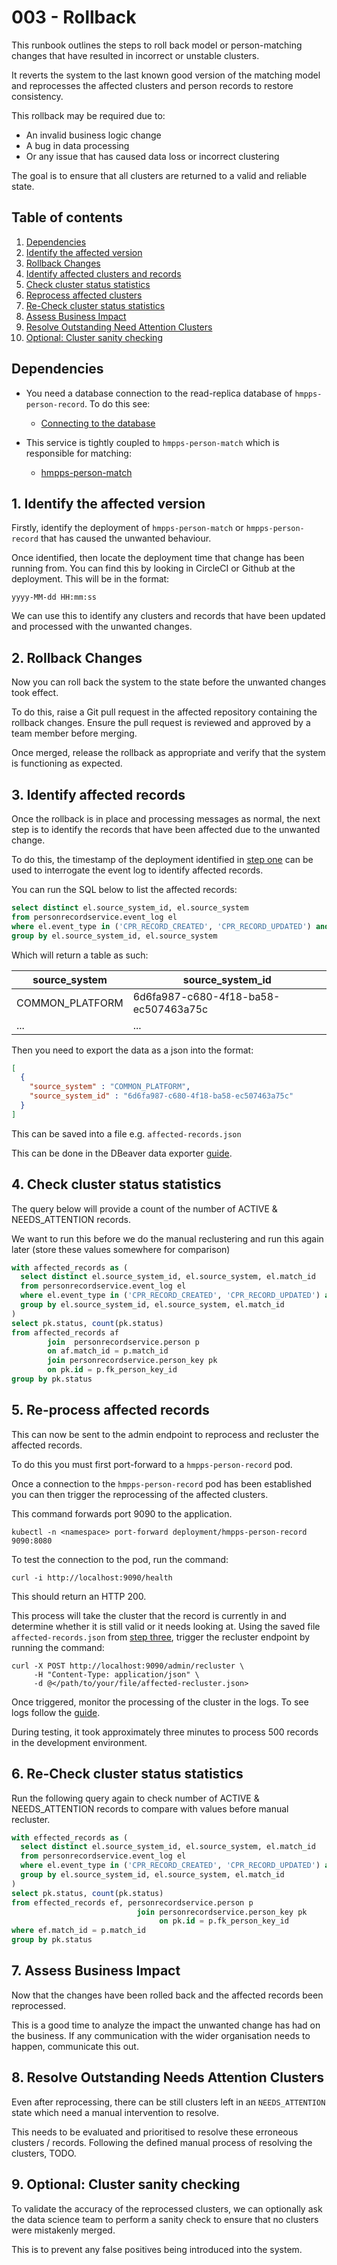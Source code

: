 # 003 - Rollback

This runbook outlines the steps to roll back model or person-matching changes that have resulted in incorrect or unstable clusters.

It reverts the system to the last known good version of the matching model and reprocesses the affected clusters and person records to restore consistency.

This rollback may be required due to:

* An invalid business logic change
* A bug in data processing 
* Or any issue that has caused data loss or incorrect clustering

The goal is to ensure that all clusters are returned to a valid and reliable state.

## Table of contents

1. [Dependencies](#dependencies)
2. [Identify the affected version](#1-identify-the-affected-version)
3. [Rollback Changes](#2-rollback-changes)
4. [Identify affected clusters and records](#3-identify-affected-records)
5. [Check cluster status statistics](#4-Check-cluster-status-statistics)
6. [Reprocess affected clusters](#5-re-process-affected-records)
7. [Re-Check cluster status statistics](#6-Re-Check-cluster-status-statistics)
8. [Assess Business Impact](#7-assess-business-impact)
9. [Resolve Outstanding Need Attention Clusters](#8-resolve-outstanding-needs-attention-clusters)
10. [Optional: Cluster sanity checking](#9-optional-cluster-sanity-checking)

## Dependencies

* You need a database connection to the read-replica database of `hmpps-person-record`. To do this see:
  * [Connecting to the database](001-Connecting-To-The-Database.md)

* This service is tightly coupled to `hmpps-person-match` which is responsible for matching:
  * [hmpps-person-match](https://github.com/ministryofjustice/hmpps-person-match)

## 1. Identify the affected version

Firstly, identify the deployment of  `hmpps-person-match` or `hmpps-person-record` that has caused the unwanted behaviour. 

Once identified, then locate the deployment time that change has been running from. You can find this by looking in CircleCI or Github at the deployment. This will be in the format:
```
yyyy-MM-dd HH:mm:ss
```

We can use this to identify any clusters and records that have been updated and processed with the unwanted changes.

## 2. Rollback Changes

Now you can roll back the system to the state before the unwanted changes took effect.

To do this, raise a Git pull request in the affected repository containing the rollback changes.
Ensure the pull request is reviewed and approved by a team member before merging.

Once merged, release the rollback as appropriate and verify that the system is functioning as expected.

## 3. Identify affected records

Once the rollback is in place and processing messages as normal, the next step is to identify the 
records that have been affected due to the unwanted change. 

To do this, the timestamp of the deployment identified in [step one](#1-identify-the-affected-version) can be 
used to interrogate the event log to identify affected records.

You can run the SQL below to list the affected records:

```sql
select distinct el.source_system_id, el.source_system
from personrecordservice.event_log el
where el.event_type in ('CPR_RECORD_CREATED', 'CPR_RECORD_UPDATED') and el.event_timestamp >= '<timestamp>'
group by el.source_system_id, el.source_system 
```

Which will return a table as such:

| source_system   | source_system_id                     |
|-----------------|--------------------------------------|
| COMMON_PLATFORM | 6d6fa987-c680-4f18-ba58-ec507463a75c |
| ...             | ...                                  |

Then you need to export the data as a json into the format:

```json
[
  {
    "source_system" : "COMMON_PLATFORM",
    "source_system_id" : "6d6fa987-c680-4f18-ba58-ec507463a75c"
  }
]
```

This can be saved into a file e.g. `affected-records.json`

This can be done in the DBeaver data exporter [guide](https://dbeaver.com/docs/dbeaver/Data-export/).

## 4. Check cluster status statistics

The query below will provide a count of the number of ACTIVE & NEEDS_ATTENTION records. 

We want to run this before we do the manual reclustering and run this again later (store these values somewhere for comparison)
```sql
with affected_records as (
  select distinct el.source_system_id, el.source_system, el.match_id
  from personrecordservice.event_log el
  where el.event_type in ('CPR_RECORD_CREATED', 'CPR_RECORD_UPDATED') and el.event_timestamp >= '2025-06-09 13:21:55.463'
  group by el.source_system_id, el.source_system, el.match_id
)
select pk.status, count(pk.status)
from affected_records af
		join  personrecordservice.person p
		on af.match_id = p.match_id
        join personrecordservice.person_key pk
        on pk.id = p.fk_person_key_id
group by pk.status
```


## 5. Re-process affected records

This can now be sent to the admin endpoint to reprocess and recluster the affected records.

To do this you must first port-forward to a `hmpps-person-record` pod.

Once a connection to the `hmpps-person-record` pod has been established you can then trigger the reprocessing of the affected clusters.

This command forwards port 9090 to the application.

```shell
kubectl -n <namespace> port-forward deployment/hmpps-person-record 9090:8080
```

To test the connection to the pod, run the command:

```shell
curl -i http://localhost:9090/health
```

This should return an HTTP 200.

This process will take the cluster that the record is currently in and determine whether it is still valid or it needs looking at.
Using the saved file `affected-records.json` from [step three](#3-identify-affected-records), trigger the recluster endpoint by running the command:

```shell
curl -X POST http://localhost:9090/admin/recluster \
     -H "Content-Type: application/json" \
     -d @</path/to/your/file/affected-recluster.json>
```

Once triggered, monitor the processing of the cluster in the logs. To see logs follow the [guide](002-Accessing-The-Logs.md).

During testing, it took approximately three minutes to process 500 records in the development environment.

## 6. Re-Check cluster status statistics
Run the following query again to check number of ACTIVE & NEEDS_ATTENTION records to compare with values before manual
recluster.
```sql
with effected_records as (
  select distinct el.source_system_id, el.source_system, el.match_id
  from personrecordservice.event_log el
  where el.event_type in ('CPR_RECORD_CREATED', 'CPR_RECORD_UPDATED') and el.event_timestamp >= '2025-06-09 13:21:55.463'
  group by el.source_system_id, el.source_system, el.match_id
)
select pk.status, count(pk.status)
from effected_records ef, personrecordservice.person p
                            join personrecordservice.person_key pk
                                 on pk.id = p.fk_person_key_id
where ef.match_id = p.match_id
group by pk.status
```
## 7. Assess Business Impact

Now that the changes have been rolled back and the affected records been reprocessed.

This is a good time to analyze the impact the unwanted change has had on the business.
If any communication with the wider organisation needs to happen, communicate this out.

## 8. Resolve Outstanding Needs Attention Clusters

Even after reprocessing, there can be still clusters left in an `NEEDS_ATTENTION` state which need a manual intervention to resolve.

This needs to be evaluated and prioritised to resolve these erroneous clusters / records. 
Following the defined manual process of resolving the clusters, TODO.

## 9. Optional: Cluster sanity checking

To validate the accuracy of the reprocessed clusters, we can optionally ask the data science team to perform a sanity check to ensure that no clusters were mistakenly merged.

This is to prevent any false positives being introduced into the system.

